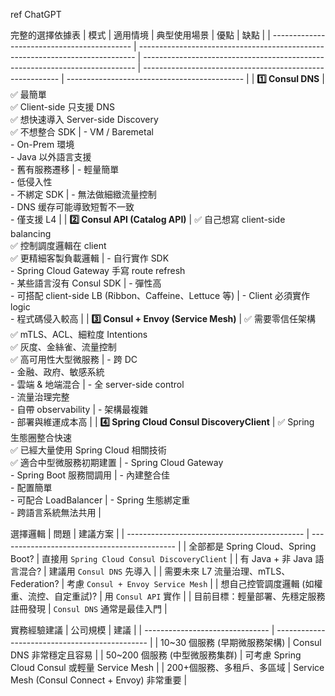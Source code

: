 ref ChatGPT


完整的選擇依據表
	| 模式                                          | 適用情境                                                                          | 典型使用場景                                                                       | 優點                                                        | 缺點                                           |
	| ------------------------------------------- | ----------------------------------------------------------------------------- | ---------------------------------------------------------------------------- | --------------------------------------------------------- | -------------------------------------------- |
	| **1️⃣ Consul DNS**                          | ✅ 最簡單<br>✅ Client-side 只支援 DNS<br>✅ 想快速導入 Server-side Discovery<br>✅ 不想整合 SDK | - VM / Baremetal<br>- On-Prem 環境<br>- Java 以外語言支援<br>- 舊有服務遷移                | - 輕量簡單<br>- 低侵入性<br>- 不綁定 SDK                             | - 無法做細緻流量控制<br>- DNS 缓存可能導致短暫不一致<br>- 僅支援 L4 |
	| **2️⃣ Consul API (Catalog API)**            | ✅ 自己想寫 client-side balancing<br>✅ 控制調度邏輯在 client<br>✅ 更精細客製負載邏輯               | - 自行實作 SDK<br>- Spring Cloud Gateway 手寫 route refresh<br>- 某些語言沒有 Consul SDK | - 彈性高<br>- 可搭配 client-side LB (Ribbon、Caffeine、Lettuce 等) | - Client 必須實作 logic<br>- 程式碼侵入較高             |
	| **3️⃣ Consul + Envoy (Service Mesh)**       | ✅ 需要零信任架構<br>✅ mTLS、ACL、細粒度 Intentions<br>✅ 灰度、金絲雀、流量控制<br>✅ 高可用性大型微服務        | - 跨 DC<br>- 金融、政府、敏感系統<br>- 雲端 & 地端混合                                        | - 全 server-side control<br>- 流量治理完整<br>- 自帶 observability | - 架構最複雜<br>- 部署與維運成本高                        |
	| **4️⃣ Spring Cloud Consul DiscoveryClient** | ✅ Spring 生態圈整合快速<br>✅ 已經大量使用 Spring Cloud 相關技術<br>✅ 適合中型微服務初期建置               | - Spring Cloud Gateway<br>- Spring Boot 服務間調用                                | - 內建整合佳<br>- 配置簡單<br>- 可配合 LoadBalancer                   | - Spring 生態綁定重<br>- 跨語言系統無法共用                |



選擇邏輯
	| 問題                                         | 建議方案                                     |
	| -------------------------------------------- | -------------------------------------------- |
	| 全部都是 Spring Cloud、Spring Boot?          | 直接用 `Spring Cloud Consul DiscoveryClient` |
	| 有 Java + 非 Java 語言混合?                  | 建議用 `Consul DNS` 先導入                   |
	| 需要未來 L7 流量治理、mTLS、Federation?      | 考慮 `Consul + Envoy Service Mesh`           |
	| 想自己控管調度邏輯 (如權重、流控、自定重試)? | 用 `Consul API` 實作                         |
	| 目前目標：輕量部署、先穩定服務註冊發現       | `Consul DNS` 通常是最佳入門                  |


實務經驗建議
	| 公司規模                        | 建議                                           |
	| ------------------------------- | ---------------------------------------------- |
	| 10\~30 個服務 (早期微服務架構)  | Consul DNS 非常穩定且容易                      |
	| 50\~200 個服務 (中型微服務集群) | 可考慮 Spring Cloud Consul 或輕量 Service Mesh |
	| 200+個服務、多租戶、多區域      | Service Mesh (Consul Connect + Envoy) 非常重要 |
